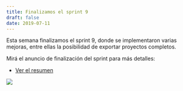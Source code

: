 ```yaml
---
title: Finalizamos el sprint 9
draft: false
date: 2019-07-11
---
```


Esta semana finalizamos el sprint 9, donde se implementaron
varias mejoras, entre ellas la posibilidad de exportar
proyectos completos.

Mirá el anuncio de finalización del sprint para más detalles:

- [Ver el resumen](https://foro.pilas-engine.com.ar/t/resumen-del-sprint-09/1688)

![](https://foro.pilas-engine.com.ar/uploads/default/original/2X/6/687fca2f857bc724fbf819bd559fbaae2e1ddab0.png)
